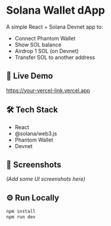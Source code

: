 # Solana Wallet dApp

A simple React + Solana Devnet app to:

- Connect Phantom Wallet
- Show SOL balance
- Airdrop 1 SOL (on Devnet)
- Transfer SOL to another address

## 🔗 Live Demo
https://your-vercel-link.vercel.app

## 🛠 Tech Stack
- React
- @solana/web3.js
- Phantom Wallet
- Devnet

## 📸 Screenshots
_(Add some UI screenshots here)_

## ⚙️ Run Locally

```bash
npm install
npm run dev
